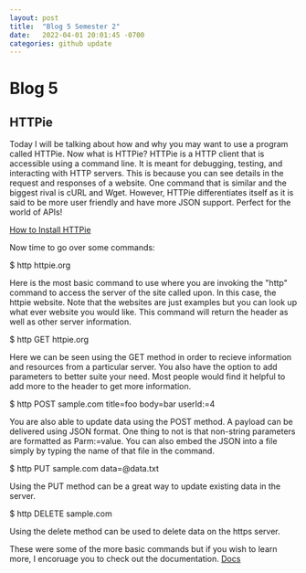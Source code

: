 ```yaml
---
layout: post
title:  "Blog 5 Semester 2"
date:   2022-04-01 20:01:45 -0700
categories: github update
---
```


# Blog 5
## HTTPie

Today I will be talking about how and why you may want to use a program called HTTPie.
Now what is HTTPie? HTTPie is a HTTP client that is accessible using a command line. It is meant for debugging, testing, and interacting with HTTP servers.
This is because you can see details in the request and responses of a website. 
One command that is similar and the biggest rival is cURL and Wget. 
However, HTTPie differentiates itself as it is said to be more user friendly and have more JSON support. Perfect for the world of APIs!

[How to Install HTTPie](https://httpie.io/docs#installation)

Now time to go over some commands:


$ http httpie.org

Here is the most basic command to use where you are invoking the "http" command to access the server of the site called upon. In this case, the httpie website.
Note that the websites are just examples but you can look up what ever website you would like. This command will return the header as well as other server information. 


$ http GET httpie.org

Here we can be seen using the GET method in order to recieve information and resources from a particular server. You also have the option to add parameters to better suite your need. 
Most people would find it helpful to add more to the header to get more information.


$ http POST sample.com title=foo body=bar userId:=4

You are also able to update data using the POST method. A payload can be delivered using JSON format. One thing to not is that non-string parameters are formatted as Parm:=value.
You can also embed the JSON into a file simply by typing the name of that file in the command. 

$ http PUT sample.com data=@data.txt

Using the PUT method can be a great way to update existing data in the server. 


$ http DELETE sample.com

Using the delete method can be used to delete data on the https server. 


These were some of the more basic commands but if you wish to learn more, I encoruage you to check out the documentation. 
[Docs](https://httpie.io/docs)
